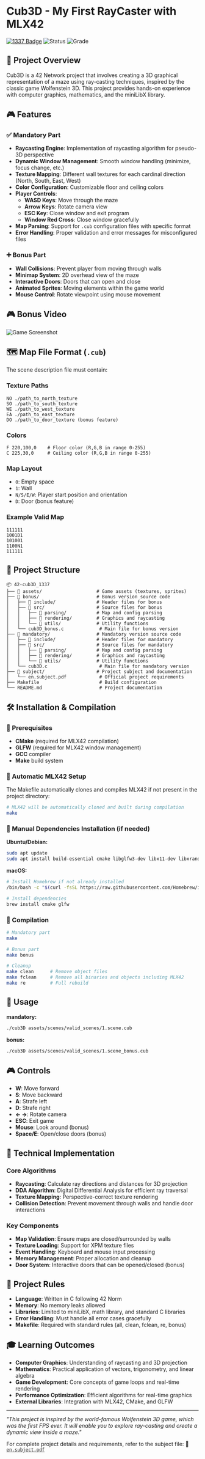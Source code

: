 # Cub3D - My First RayCaster with MLX42

[![1337 Badge](https://img.shields.io/badge/1337-Project-blue)](https://www.42network.org/)
![Status](https://img.shields.io/badge/Status-Completed-brightgreen)
![Grade](https://img.shields.io/badge/Grade-125%2F100-success)

## 📜 Project Overview

Cub3D is a 42 Network project that involves creating a 3D graphical representation of a maze using ray-casting techniques, inspired by the classic game Wolfenstein 3D. This project provides hands-on experience with computer graphics, mathematics, and the miniLibX library.

## 🎮 Features

### ✅ Mandatory Part

- **Raycasting Engine**: Implementation of raycasting algorithm for pseudo-3D perspective
- **Dynamic Window Management**: Smooth window handling (minimize, focus change, etc.)
- **Texture Mapping**: Different wall textures for each cardinal direction (North, South, East, West)
- **Color Configuration**: Customizable floor and ceiling colors
- **Player Controls**:
  - **WASD Keys**: Move through the maze
  - **Arrow Keys**: Rotate camera view
  - **ESC Key**: Close window and exit program
  - **Window Red Cross**: Close window gracefully
- **Map Parsing**: Support for `.cub` configuration files with specific format
- **Error Handling**: Proper validation and error messages for misconfigured files

### ➕ Bonus Part

- **Wall Collisions**: Prevent player from moving through walls
- **Minimap System**: 2D overhead view of the maze
- **Interactive Doors**: Doors that can open and close
- **Animated Sprites**: Moving elements within the game world
- **Mouse Control**: Rotate viewpoint using mouse movement

## 🎮 Bonus Video

![Game Screenshot](assets/video.gif)  

## 🗺️ Map File Format (`.cub`)

The scene description file must contain:

### Texture Paths
```
NO ./path_to_north_texture
SO ./path_to_south_texture  
WE ./path_to_west_texture
EA ./path_to_east_texture
DO ./path_to_door_texture (bonus feature)
```

### Colors
```
F 220,100,0    # Floor color (R,G,B in range 0-255)
C 225,30,0     # Ceiling color (R,G,B in range 0-255)
```

### Map Layout
- `0`: Empty space
- `1`: Wall
- `N/S/E/W`: Player start position and orientation
- `D`: Door (bonus feature)

### Example Valid Map
```
111111
1001D1
101001
1100N1
111111
```

## 📂 Project Structure

```plaintext
📦 42-cub3D_1337
├── 📂 assets/                    # Game assets (textures, sprites)
├── 📂 bonus/                     # Bonus version source code
│   ├── 📂 include/               # Header files for bonus
│   ├── 📂 src/                   # Source files for bonus
│   │   ├── 📂 parsing/           # Map and config parsing
│   │   ├── 📂 rendering/         # Graphics and raycasting
│   │   └── 📂 utils/             # Utility functions
│   └── cub3D_bonus.c             # Main file for bonus version
├── 📂 mandatory/                 # Mandatory version source code
│   ├── 📂 include/               # Header files for mandatory
│   ├── 📂 src/                   # Source files for mandatory
│   │   ├── 📂 parsing/           # Map and config parsing
│   │   ├── 📂 rendering/         # Graphics and raycasting
│   │   └── 📂 utils/             # Utility functions
│   └── cub3D.c                   # Main file for mandatory version
├── 📂 subject/                   # Project subject and documentation
│   └── en.subject.pdf            # Official project requirements
├── Makefile                      # Build configuration
└── README.md                     # Project documentation
```

## 🛠️ Installation & Compilation

### 📌 Prerequisites
- **CMake** (required for MLX42 compilation)
- **GLFW** (required for MLX42 window management)
- **GCC** compiler
- **Make** build system

### 📌 Automatic MLX42 Setup
The Makefile automatically clones and compiles MLX42 if not present in the project directory:

```bash
# MLX42 will be automatically cloned and built during compilation
make
```

### 📌 Manual Dependencies Installation (if needed)

**Ubuntu/Debian:**
```bash
sudo apt update
sudo apt install build-essential cmake libglfw3-dev libx11-dev libxrandr-dev libxinerama-dev libxcursor-dev libxi-dev
```

**macOS:**
```bash
# Install Homebrew if not already installed
/bin/bash -c "$(curl -fsSL https://raw.githubusercontent.com/Homebrew/install/HEAD/install.sh)"

# Install dependencies
brew install cmake glfw
```

### 📌 Compilation

```bash
# Mandatory part
make

# Bonus part
make bonus

# Cleanup
make clean      # Remove object files
make fclean     # Remove all binaries and objects including MLX42
make re         # Full rebuild
```

## 🎯 Usage

**mandatory:**
```bash
./cub3D assets/scenes/valid_scenes/1.scene.cub
```

**bonus:**
```bash
./cub3D assets/scenes/valid_scenes/1.scene_bonus.cub
```

## 🎮 Controls

- **W**: Move forward
- **S**: Move backward  
- **A**: Strafe left
- **D**: Strafe right
- **← →**: Rotate camera
- **ESC**: Exit game
- **Mouse**: Look around (bonus)
- **Space/E**: Open/close doors (bonus)

## 🔧 Technical Implementation

### Core Algorithms
- **Raycasting**: Calculate ray directions and distances for 3D projection
- **DDA Algorithm**: Digital Differential Analysis for efficient ray traversal
- **Texture Mapping**: Perspective-correct texture rendering
- **Collision Detection**: Prevent movement through walls and handle door interactions

### Key Components
- **Map Validation**: Ensure maps are closed/surrounded by walls
- **Texture Loading**: Support for XPM texture files
- **Event Handling**: Keyboard and mouse input processing
- **Memory Management**: Proper allocation and cleanup
- **Door System**: Interactive doors that can be opened/closed (bonus)

## 📏 Project Rules

- **Language**: Written in C following 42 Norm
- **Memory**: No memory leaks allowed
- **Libraries**: Limited to miniLibX, math library, and standard C libraries
- **Error Handling**: Must handle all error cases gracefully
- **Makefile**: Required with standard rules (all, clean, fclean, re, bonus)

## 🎓 Learning Outcomes

- **Computer Graphics**: Understanding of raycasting and 3D projection
- **Mathematics**: Practical application of vectors, trigonometry, and linear algebra
- **Game Development**: Core concepts of game loops and real-time rendering
- **Performance Optimization**: Efficient algorithms for real-time graphics
- **External Libraries**: Integration with MLX42, CMake, and GLFW

---

*"This project is inspired by the world-famous Wolfenstein 3D game, which was the first FPS ever. It will enable you to explore ray-casting and create a dynamic view inside a maze."*

For complete project details and requirements, refer to the subject file:
📄 [`en.subject.pdf`](https://github.com/Redadaghouj/42-cub3D_1337/blob/main/subject/en.subject.pdf)
